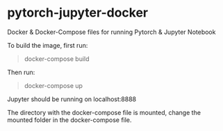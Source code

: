 # pytorch-jupyter-docker

Docker & Docker-Compose files for running Pytorch & Jupyter Notebook

To build the image, first run:

> docker-compose build

Then run:

> docker-compose up

Jupyter should be running on localhost:8888

The directory with the docker-compose file is mounted, change the mounted folder in the docker-compose file.
